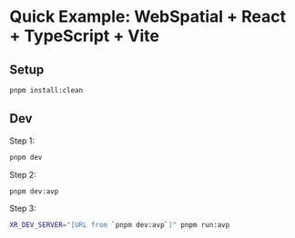 # Quick Example: WebSpatial + React + TypeScript + Vite

## Setup

```bash
pnpm install:clean
```

## Dev

Step 1:

```bash
pnpm dev
```

Step 2:

```bash
pnpm dev:avp
```

Step 3:

```bash
XR_DEV_SERVER="[URL from `pnpm dev:avp`]" pnpm run:avp
```
